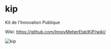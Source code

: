 # kip
Kit de l'Innovation Publique 

Wiki: https://github.com/InnovMetierEtat/KiP/wiki/

![kip](kit.png)
